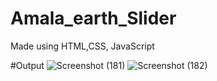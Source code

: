 # Amala_earth_Slider
Made using HTML,CSS, JavaScript

#Output
![Screenshot (181)](https://github.com/mackah2109/Amala_earth_Slider/assets/104051228/1154494e-2e07-47bd-bc89-bd0c7d5e7e96)
![Screenshot (182)](https://github.com/mackah2109/Amala_earth_Slider/assets/104051228/16e8ecd1-635d-48c0-b908-d488a3382c34)

